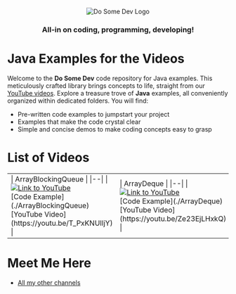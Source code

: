 <div id="dsd-logo" align="center">
    <br />
    <img src="https://raw.githubusercontent.com/dosomedev/java/656667294fc2c03f1a879b6a1aa8ea01bb86da17/img/dsd-logo.svg" alt="Do Some Dev Logo"/>
    <h3>All-in on coding, programming, developing!</h3>
</div>

# Java Examples for the Videos
Welcome to the **Do Some Dev** code repository for Java examples. This meticulously crafted library brings concepts to life, straight from our [YouTube videos](https://youtube.com/@DoSomeDev?sub_confirmation=1). Explore a treasure trove of **Java** examples, all conveniently organized within dedicated folders. You will find:
* Pre-written code examples to jumpstart your project
* Examples that make the code crystal clear
* Simple and concise demos to make coding concepts easy to grasp

# List of Videos
<table>

<tr>
<td>
| ArrayBlockingQueue |
|--|
| <a href="https://youtu.be/T_PxKNUIljY" target="_blank"><img src="https://github.com/dosomedev/java/blob/main/img/ArrayBlockingQueue.png?raw=true" alt="Link to YouTube"></a> <br/> [Code Example](./ArrayBlockingQueue) <br/> [YouTube Video](https://youtu.be/T_PxKNUIljY) |
</td>
<td>
| ArrayDeque |
|--|
| <a href="https://youtu.be/Ze23EjLHxkQ" target="_blank"><img src="https://github.com/dosomedev/java/blob/main/img/ArrayDeque.png?raw=true" alt="Link to YouTube"></a> <br/> [Code Example](./ArrayDeque) <br/> [YouTube Video](https://youtu.be/Ze23EjLHxkQ) |
</td>
<td>
| ArrayList |
|--|
| <a href="https://youtu.be/tuo_HUqlknk" target="_blank"><img src="https://github.com/dosomedev/java/blob/main/img/ArrayList.png?raw=true" alt="Link to YouTube"></a> <br/> [Code Example](./ArrayBlockingQueue) <br/> [YouTube Video](https://youtu.be/tuo_HUqlknk) |
</td>
</tr>

</table>

# Meet Me Here
* [All my other channels](https://dosomedev.com/contact)
